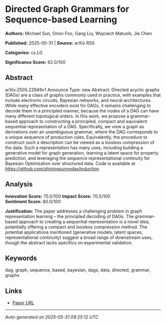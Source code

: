 # Directed Graph Grammars for Sequence-based Learning

**Authors:** Michael Sun, Orion Foo, Gang Liu, Wojciech Matusik, Jie Chen

**Published:** 2025-05-31 | **Source:** arXiv RSS

**Categories:** cs.LG

**Significance Score:** 82.0/100

## Abstract

arXiv:2505.22949v1 Announce Type: new 
Abstract: Directed acyclic graphs (DAGs) are a class of graphs commonly used in practice, with examples that include electronic circuits, Bayesian networks, and neural architectures. While many effective encoders exist for DAGs, it remains challenging to decode them in a principled manner, because the nodes of a DAG can have many different topological orders. In this work, we propose a grammar-based approach to constructing a principled, compact and equivalent sequential representation of a DAG. Specifically, we view a graph as derivations over an unambiguous grammar, where the DAG corresponds to a unique sequence of production rules. Equivalently, the procedure to construct such a description can be viewed as a lossless compression of the data. Such a representation has many uses, including building a generative model for graph generation, learning a latent space for property prediction, and leveraging the sequence representational continuity for Bayesian Optimization over structured data. Code is available at https://github.com/shiningsunnyday/induction.

## Analysis

**Innovation Score:** 75.0/100
**Impact Score:** 70.0/100  
**Sentiment Score:** 80.0/100

**Justification:** The paper addresses a challenging problem in graph representation learning – the principled decoding of DAGs. The grammar-based approach to creating a sequential representation is a novel idea, potentially offering a compact and lossless compression method. The potential applications mentioned (generative models, latent spaces, representational continuity) suggest a broad range of downstream uses, though the abstract lacks specifics on experimental validation.

## Keywords

dag, graph, sequence, based, bayesian, dags, data, directed, grammar, graphs

## Links

- [Paper URL](https://arxiv.org/abs/2505.22949)

---
*Auto-generated on 2025-05-31 09:25:12 UTC*
